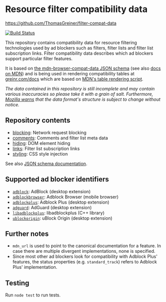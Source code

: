 Resource filter compatibility data
==================================

https://github.com/ThomasGreiner/filter-compat-data

[![Build Status](https://travis-ci.org/ThomasGreiner/filter-compat-data.svg?branch=master)](https://travis-ci.org/ThomasGreiner/filter-compat-data)

This repository contains compatibility data for resource filtering technologies used by ad blockers such as filters, filter lists and filter list subscription links. Filter compatibility data describes which ad blockers support particular filter features.

It is based on [the mdn-browser-compat-data JSON schema][mdn-schema] (see also [docs on MDN][mdn-table]) and is being used in rendering compatibility tables at [greinr.com/docs][greinr-docs] which are based on [MDN's table rendering script][mdn-table-renderer].

_The data contained in this repository is still incomplete and may contain various inaccuracies so please take it with a grain of salt. Furthermore, [Mozilla warns][mdn-schema-warning] that the data format's structure is subject to change without notice._

## Repository contents

- [blocking](blocking): Network request blocking
- [comments](comments): Comments and filter list meta data
- [hiding](hiding): DOM element hiding
- [links](links): Filter list subscription links
- [styling](styling): CSS style injection

See also [JSON schema documentation][mdn-schema].

## Supported ad blocker identifiers

- [`adblock`][adblock]: AdBlock (desktop extension)
- [`adblockbrowser`][adblockbrowser]: Adblock Browser (mobile browser)
- [`adblockplus`][adblockplus]: Adblock Plus (desktop extension)
- [`adguard`][adguard]: AdGuard (desktop extension)
- [`libadblockplus`][libadblockplus]: libadblockplus (C++ library)
- [`ublockorigin`][ublockorigin]: uBlock Origin (desktop extension)

## Further notes

- `mdn_url` is used to point to the canonical documentation for a feature. In
case there are multiple divergent implementations, none is specified.
- Since most other ad blockers look for compatibility with Adblock Plus'
features, the status properties (e.g. `standard_track`) refers to Adblock Plus'
implementation.

## Testing

Run `node test` to run tests.

[adblock]: https://getadblock.com/
[adblockbrowser]: https://adblockbrowser.org/
[adblockplus]: https://adblockplus.org/
[adguard]: https://adguard.com
[greinr-docs]: https://www.greinr.com/docs/filters/
[libadblockplus]: https://github.com/adblockplus/libadblockplus
[mdn-schema]: https://github.com/mdn/browser-compat-data/blob/master/schemas/compat-data-schema.md
[mdn-schema-warning]: https://github.com/mdn/browser-compat-data#format-of-the-browser-compat-json-files
[mdn-table]: https://developer.mozilla.org/en-US/docs/MDN/Contribute/Structures/Compatibility_tables
[mdn-table-renderer]: https://github.com/mdn/kumascript/blob/master/macros/CompatBeta.ejs
[ublockorigin]: https://github.com/gorhill/uBlock
